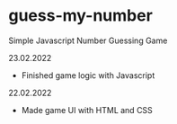 # guess-my-number
Simple Javascript Number Guessing Game

23.02.2022

* Finished game logic with Javascript

22.02.2022

* Made game UI with HTML and CSS
